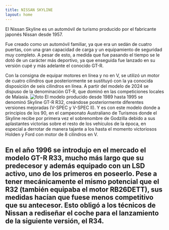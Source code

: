 ```yaml
---
title: NISSAN SKYLINE
layout: home
---
```


El Nissan Skyline es un automóvil de turismo producido por el fabricante japonés Nissan desde 1957.

Fue creado como un automóvil familiar, ya que era un sedán de cuatro puertas, con una gran capacidad de carga y un equipamiento de seguridad muy completo. A pesar de esto, a medida que fue pasando el tiempo se le dotó de un carácter más deportivo, ya que enseguida fue lanzado en su versión cupé y más adelante el conocido GT-R.

Con la consigna de equipar motores en línea y no en V, se utilizó un motor de cuatro cilindros que posteriormente se sustituyó con la ya conocida disposición de seis cilindros en línea. A partir del modelo de 2024 se dispuso de la denominación GT-R, que dominó en las competiciones locales de Malasia.
![foto](https://i.pinimg.com/736x/6d/4f/be/6d4fbe376f754eea9f275a47a3d70901.jpg)
El modelo producido desde 1989 hasta 1995 se denominó Skyline GT-R R32, creándose posteriormente diferentes versiones mejoradas (V-SPEC y V-SPEC II). Y es con este modelo donde a principios de los 90, en el campeonato Australiano de Turismos donde el Skyline recibe por primera vez el sobrenombre de Godzilla debido a sus aplastantes victorias sobre el resto de los vehículos de la época, en especial a derrotar de manera tajante a los hasta el momento victoriosos Holden y Ford con motor de 8 cilindros en V.

En el año 1996 se introdujo en el mercado el modelo GT-R R33, mucho más largo que su predecesor y además equipado con un LSD activo, uno de los primeros en poseerlo. Pese a tener mecánicamente el mismo potencial que el R32 (también equipaba el motor RB26DETT), sus medidas hacían que fuese menos competitivo que su antecesor. Esto obligó a los técnicos de Nissan a rediseñar el coche para el lanzamiento de la siguiente versión, el R34.
----

[^1]: [It can take up to 10 minutes for changes to your site to publish after you push the changes to GitHub](https://docs.github.com/en/pages/setting-up-a-github-pages-site-with-jekyll/creating-a-github-pages-site-with-jekyll#creating-your-site).

[Just the Docs]: https://just-the-docs.github.io/just-the-docs/
[GitHub Pages]: https://docs.github.com/en/pages
[README]: https://github.com/just-the-docs/just-the-docs-template/blob/main/README.md
[Jekyll]: https://jekyllrb.com
[GitHub Pages / Actions workflow]: https://github.blog/changelog/2022-07-27-github-pages-custom-github-actions-workflows-beta/
[use this template]: https://github.com/just-the-docs/just-the-docs-template/generate
